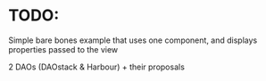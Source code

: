 # TODO:  
Simple bare bones example that uses one component, and displays properties passed to the view  

2 DAOs (DAOstack & Harbour) + their proposals
